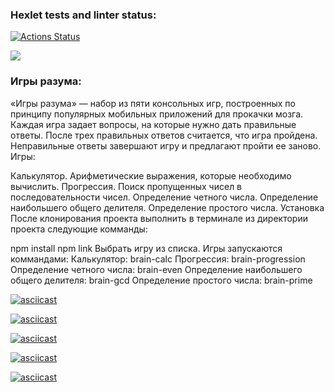 ### Hexlet tests and linter status:
[![Actions Status](https://github.com/Murat72/frontend-project-lvl1/workflows/hexlet-check/badge.svg)](https://github.com/Murat72/frontend-project-lvl1/actions)

<a href="https://codeclimate.com/github/Murat72/frontend-project-lvl1/maintainability"><img src="https://api.codeclimate.com/v1/badges/03ec7a2986b872b80265/maintainability" /></a>

### Игры разума:
«Игры разума» — набор из пяти консольных игр, построенных по принципу популярных мобильных приложений для прокачки мозга. Каждая игра задает вопросы, на которые нужно дать правильные ответы. После трех правильных ответов считается, что игра пройдена. Неправильные ответы завершают игру и предлагают пройти ее заново. Игры:

Калькулятор. Арифметические выражения, которые необходимо вычислить.
Прогрессия. Поиск пропущенных чисел в последовательности чисел.
Определение четного числа.
Определение наибольшего общего делителя.
Определение простого числа.
Установка
После клонирования проекта выполнить в терминале из директории проекта следующие комманды:

npm install
npm link
Выбрать игру из списка. Игры запускаются коммандами:
Калькулятор: brain-calc
Прогрессия: brain-progression
Определение четного числа: brain-even
Определение наибольшего общего делителя: brain-gcd
Определение простого числа: brain-prime

[![asciicast](https://asciinema.org/a/CqXGHOI49qqqV0dPX6URqp6kM.svg)](https://asciinema.org/a/CqXGHOI49qqqV0dPX6URqp6kM)

[![asciicast](https://asciinema.org/a/u547345RJjVl9kaD3CYV03JXa.svg)](https://asciinema.org/a/u547345RJjVl9kaD3CYV03JXa)

[![asciicast](https://asciinema.org/a/V2Z1qFsXwdayo8z2qMRQWAMPw.svg)](https://asciinema.org/a/V2Z1qFsXwdayo8z2qMRQWAMPw)

[![asciicast](https://asciinema.org/a/q1Bnr99MeS56mtfosUHCdgksz.svg)](https://asciinema.org/a/q1Bnr99MeS56mtfosUHCdgksz)

[![asciicast](https://asciinema.org/a/lun1WNv5B1zRdPYwfKG5c8nvu.svg)](https://asciinema.org/a/lun1WNv5B1zRdPYwfKG5c8nvu)
